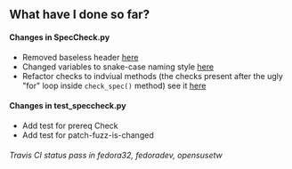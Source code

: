 ## What have I done so far?

#### Changes in SpecCheck.py

- Removed baseless header [here](https://github.com/thisisshub/rpmlint/commit/fb9c70f45cb5ebef711ca073eb58f1dbc00bb280#)
- Changed variables to snake-case naming style [here](https://github.com/thisisshub/rpmlint/commit/5a10db56670b1f5cb9639d27d153aab0a8ac3b01)
- Refactor checks to indviual methods (the checks present after the ugly "for" loop 
  inside `check_spec()` method) see it [here](https://github.com/thisisshub/rpmlint/commit/fb9c70f45cb5ebef711ca073eb58f1dbc00bb280)

#### Changes in test_speccheck.py

- Add test for prereq Check
- Add test for patch-fuzz-is-changed

###### Travis CI status pass in fedora32, fedoradev, opensusetw
